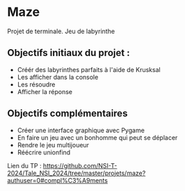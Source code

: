 # Maze
Projet de terminale. Jeu de labyrinthe

## Objectifs initiaux du projet : 
- Créér des labyrinthes parfaits à l'aide de Krusksal
- Les afficher dans la console
- Les résoudre
- Afficher la réponse

## Objectifs complémentaires
- Créer une interface graphique avec Pygame
- En faire un jeu avec un bonhomme qui peut se déplacer
- Rendre le jeu multijoueur
- Réécrire unionfind

Lien du TP : https://github.com/NSI-T-2024/Tale_NSI_2024/tree/master/projets/maze?authuser=0#compl%C3%A9ments






